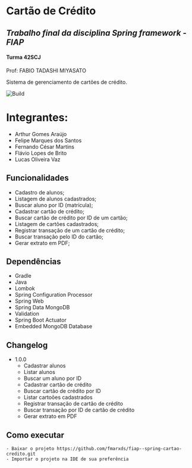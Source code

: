 # Cartão de Crédito
## _Trabalho final da disciplina Spring framework - FIAP_
#### Turma 42SCJ
Prof: FABIO TADASHI MIYASATO

Sistema de gerenciamento de cartões de crédito.

![Build](https://img.shields.io/static/v1?label=Versão&message=1.0.0&color=blue)


# Integrantes:
- Arthur Gomes Araújo
- Felipe Marques dos Santos
- Fernando César Martins
- Flávio Lopes de Brito
- Lucas Oliveira Vaz

## Funcionalidades

- Cadastro de alunos;
- Listagem de alunos cadastrados;
- Buscar aluno por ID (matrícula);
- Cadastrar cartão de crédito;
- Buscar cartão de crédito por ID de um cartão;
- Listagem de cartões cadastrados;
- Registrar transação de um cartão de crédito;
- Buscar transação pelo ID do cartão;
- Gerar extrato em PDF;

## Dependências

- Gradle
- Java
- Lombok
- Spring Configuration Processor
- Spring Web
- Spring Data MongoDB
- Validation
- Spring Boot Actuator
- Embedded MongoDB Database

## Changelog

- 1.0.0
  - Cadastrar alunos
  - Listar alunos
  - Buscar um aluno por ID
  - Cadastrar cartão de crédito
  - Buscar cartão de crédito por ID
  - Listar cartoões cadastrados
  - Registrar transação de cartão de crédito
  - Buscar transação por ID de cartão de crédito
  - Gerar extrato em PDF

## Como executar
    - Baixar o projeto https://github.com/fmarxds/fiap--spring-cartao-credito.git
    - Importar o projeto na IDE de sua preferência
    
